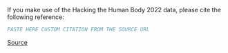 If you make use of the Hacking the Human Body 2022 data, please cite the following reference:

``` bibtex
PASTE HERE CUSTOM CITATION FROM THE SOURCE URL
```

[Source](https://www.kaggle.com/competitions/hubmap-organ-segmentation/overview/citation)